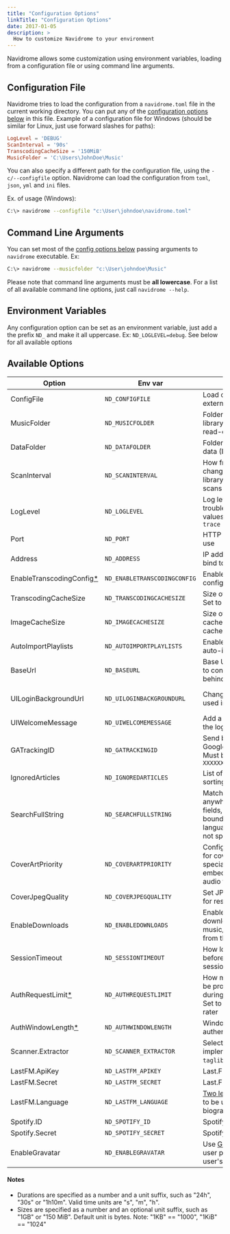 ```yaml
---
title: "Configuration Options"
linkTitle: "Configuration Options"
date: 2017-01-05
description: >
  How to customize Navidrome to your environment
---
```


Navidrome allows some customization using environment variables, loading from a configuration file
or using command line arguments.

## Configuration File

Navidrome tries to load the configuration from a `navidrome.toml` file in the current working
directory. You can put any of the [configuration options below](#available-options) in this file. 
Example of a configuration file for Windows (should be similar for Linux, just use forward slashes for paths):

```toml
LogLevel = 'DEBUG'
ScanInterval = '90s'
TranscodingCacheSize = '150MiB'
MusicFolder = 'C:\Users\JohnDoe\Music' 
```

You can also specify a different path for the configuration file, using the `-c/--configfile` option.
Navidrome can load the configuration from `toml`, `json`, `yml` and `ini` files.

Ex. of usage (Windows):

```bash
C:\> navidrome --configfile "c:\User\johndoe\navidrome.toml"
```

## Command Line Arguments

You can set most of the [config options below](#available-options) passing arguments to `navidrome` executable. Ex:
```bash
C:\> navidrome --musicfolder "c:\User\johndoe\Music"
```

Please note that command line arguments must be **all lowercase**. For a list of all available command line options, 
just call `navidrome --help`.


## Environment Variables

Any configuration option can be set as an environment variable, just add a the prefix `ND_` and
make it all uppercase. Ex: `ND_LOGLEVEL=debug`. See below for all available options

## Available Options

| Option                                      | Env var                      | Description                                                                                                                | Default Value                            |
| --------------------------------------------| ---------------------------- | -------------------------------------------------------------------------------------------------------------------------- | ---------------------------------------- |
| ConfigFile                                  | `ND_CONFIGFILE`              | Load configurations from an external config file                                                                           | `"./navidrome.toml"`                     |
| MusicFolder                                 | `ND_MUSICFOLDER`             | Folder where your music library is stored. Can be read-only                                                                | `"./music"`                              |
| DataFolder                                  | `ND_DATAFOLDER`              | Folder to store application data (DB, cache...)                                                                            | `"./data"`                               |
| ScanInterval                                | `ND_SCANINTERVAL`            | How frequently to scan for changes in your music library. Set it to `0` to disable scans                                   | `"1m"`                                   |
| LogLevel                                    | `ND_LOGLEVEL`                | Log level. Useful for troubleshooting. Possible values: `error`, `info`, `debug`, `trace`                                  | `"info"`                                 |
| Port                                        | `ND_PORT`                    | HTTP port Navidrome will use                                                                                               | `4533`                                   |
| Address                                     | `ND_ADDRESS`                 | IP address the server will bind to                                                                                         | `0.0.0.0` (all IPs)                      |
| EnableTranscodingConfig[\*][transcoding]    | `ND_ENABLETRANSCODINGCONFIG` | Enables transcoding configuration in the UI                                                                                | `false`                                  |
| TranscodingCacheSize                        | `ND_TRANSCODINGCACHESIZE`    | Size of transcoding cache. Set to `0` to disable cache                                                                     | `"100MB"`                                |
| ImageCacheSize                              | `ND_IMAGECACHESIZE`          | Size of image (art work) cache. Set to `0` to disable cache                                                                | `"100MB"`                                |
| AutoImportPlaylists                         | `ND_AUTOIMPORTPLAYLISTS`     | Enable/disable `.m3u` playlist auto-import                                                                                 | `true`                                   |
| BaseUrl                                     | `ND_BASEURL`                 | Base URL (only the `path` part) to configure Navidrome behind a proxy (ex: `/music`)                                       | _Empty_                                  |
| UILoginBackgroundUrl                        | `ND_UILOGINBACKGROUNDURL`    | Change background image used in the Login page                                                                             | _random music image from Unsplash.com_   |
| UIWelcomeMessage                            | `ND_UIWELCOMEMESSAGE`        | Add a welcome message to the login screen                                                                                  | _Empty_                                  |
| GATrackingID                                | `ND_GATRACKINGID`            | Send basic info to your own Google Analytics account. Must be in the format `UA-XXXXXXXX`                                  | _Empty_ (disabled)                       |
| IgnoredArticles                             | `ND_IGNOREDARTICLES`         | List of ignored articles when sorting/indexing artists                                                                     | `"The El La Los Las Le Les Os As O A"`   |
| SearchFullString                            | `ND_SEARCHFULLSTRING`        | Match query strings anywhere in searchable fields, not only in word boundaries. Useful for languages where words are not space separated | `false`                    |
| CoverArtPriority                            | `ND_COVERARTPRIORITY`        | Configure the order to look for cover art images. Use special `embedded` value to get embedded images from the audio files | `"embedded, cover.*, folder.*, front.*"` |
| CoverJpegQuality                            | `ND_COVERJPEGQUALITY`        | Set JPEG quality percentage for resized cover art images                                                                   | `75`                                     |
| EnableDownloads                             | `ND_ENABLEDOWNLOADS`         | Enable the option in the UI to download music/albums/artists/playlists from the server                                     | `true`                                   |
| SessionTimeout                              | `ND_SESSIONTIMEOUT`          | How long Navidrome will wait before closing web ui idle sessions                                                           | `"24h"`                                  |
| AuthRequestLimit[\*][limit-login-attempts]  | `ND_AUTHREQUESTLIMIT`        | How many login requests can be processed from a single IP during the `AuthWindowLength`. Set to `0` to disable the limit rater | `5`                                  |
| AuthWindowLength[\*][limit-login-attempts]  | `ND_AUTHWINDOWLENGTH`        | Window Length for the authentication rate limit                                                                            | `"20s"`                                  |
| Scanner.Extractor                           | `ND_SCANNER_EXTRACTOR`       | Select metadata extractor implementation. Options: `taglib` or `ffmpeg`                                                    | `taglib`                                 |
| LastFM.ApiKey                               | `ND_LASTFM_APIKEY`           | Last.FM ApiKey                                                                                                             | _Empty_                                  |
| LastFM.Secret                               | `ND_LASTFM_SECRET`           | Last.FM Shared Secret                                                                                                      | _Empty_                                  |
| LastFM.Language                             | `ND_LASTFM_LANGUAGE`         | [Two letter-code for language][language-codes] to be used to retrieve biographies from Last.FM                             | `"en"`                                   |
| Spotify.ID                                  | `ND_SPOTIFY_ID`              | Spotify Client ID                                                                                                          | _Empty_                                  |
| Spotify.Secret                              | `ND_SPOTIFY_SECRET`          | Spotify Client Secret                                                                                                      | _Empty_                                  |
| EnableGravatar                              | `ND_ENABLEGRAVATAR`          | Use [Gravatar](https://gravatar.com/) images as the user profile image. Needs the user's email to be filled                | `false`                                  |

#### Notes

- Durations are specified as a number and a unit suffix, such as "24h", "30s" or "1h10m". Valid
  time units are "s", "m", "h".
- Sizes are specified as a number and an optional unit suffix, such as "1GB" or "150 MiB". Default
  unit is bytes.  Note: "1KB" == "1000", "1KiB" == "1024"


[limit-login-attempts]: /docs/usage/security#limit-login-attempts  "Login Limit Rating"
[transcoding]:          /docs/usage/security#transcoding-configuration "Transcoding configuration"
[language-codes]:       https://en.wikipedia.org/wiki/List_of_ISO_639-1_codes "List of language codes"
